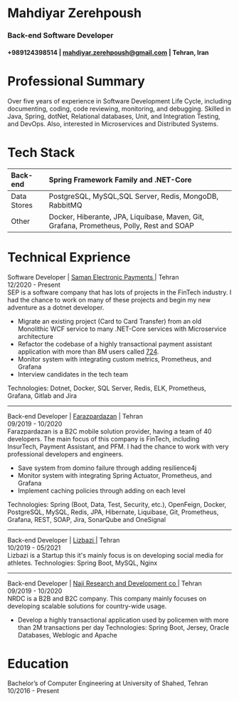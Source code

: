 <h1> Mahdiyar Zerehpoush </h1> 
<h3> Back-end Software Developer</h2> 


<h4> +989124398514 | <a href="mailto:mahdiyar.zerehpoush+job-offer@gmail.com">mahdiyar.zerehpoush@gmail.com</a> | Tehran, Iran </h4> 

Professional Summary
============

Over five years of experience in Software Development Life Cycle, including documenting, coding, code reviewing, monitoring, and debugging. Skilled in Java, Spring, dotNet, Relational databases, Unit, and Integration Testing, and DevOps. Also, interested in Microservices and Distributed Systems.

Tech Stack
============

| Back-end      | Spring Framework Family and .NET-Core  |
| :---        | :---        |
| Data Stores   | PostgreSQL, MySQL,SQL Server, Redis, MongoDB, RabbitMQ       |
| Other         | Docker, Hiberante, JPA, Liquibase, Maven, Git, Grafana, Prometheus, Polly, Rest and SOAP       |

Technical Exprience
============

Software Developer | <a href="https://www.sep.ir/"> Saman Electronic Payments </a> | Tehran </br>
12/2020 - Present</br>
SEP is a software company that has lots of projects in the FinTech industry. I had the chance to work on many of these projects and begin my new adventure as a dotnet developer.
- Migrate an existing project (Card to Card Transfer) from an old Monolithic WCF service to many .NET-Core services with Microservice architecture
- Refactor the codebase of a highly transactional payment assistant application with more than 8M users called <a href="https://724.ir/" >724</a>.
- Monitor system with integrating custom metrics, Prometheus, and Grafana 
- Interview candidates in the tech team 

Technologies: Dotnet, Docker, SQL Server, Redis, ELK, Prometheus, Grafana, Gitlab and Jira 

-----------------------------------------------
Back-end Developer | <a href="https://farazpardazan.com/"> Farazpardazan</a> | Tehran</br>
09/2019 - 10/2020</br>
Farazpardazan is a B2C mobile solution provider, having a team of 40 developers. The main focus of this company is FinTech, 
including InsurTech, Payment Assistant, and PFM. 
I had the chance to work with very professional developers and engineers. 
- Save system from domino failure through adding resilience4j 
- Monitor system with integrating Spring Actuator, Prometheus, and Grafana 
- Implement caching policies through adding on each level

Technologies: Spring (Boot, Data, Test, Security, etc.), OpenFeign, Docker, PostgreSQL, MySQL, Redis, JPA, Hibernate, Liquibase, Git, Prometheus, Grafana, REST, SOAP, Jira, SonarQube and OneSignal

-----------------------------------------------

Back-end Developer | <a href="https://lizbazi.app/" > Lizbazi </a> | Tehran</br>
10/2019 - 05/2021 </br>
Lizbazi is a Startup this it's mainly focus is on developing social media for athletes.
Technologies: Spring Boot, MySQL, Nginx

-----------------------------------------------

Back-end Developer | <a href="https://nrdc.ir/" > Naji Research and Development co </a> | Tehran</br>
09/2019 - 10/2020 </br>
NRDC is a B2B and B2C company. This company mainly focuses on developing scalable solutions for country-wide usage.
- Develop a highly transactional application used by policemen with more than 2M transactions per day
Technologies: Spring Boot, Jersey, Oracle Databases, Weblogic and Apache

Education
============

Bachelor’s of Computer Engineering at University of Shahed, Tehran</br>
10/2016 - Present</br>
